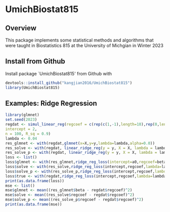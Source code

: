 # UmichBiostat815

## Overview

This package implements some statistical methods and algorithms that were taught in Biostatistics 815 at the University of Michgian in Winter 2023

## Install from Github

Install package `UmichBiostat815' from Github with 

```r
devtools::install_github("kangjian2016/UmichBiostat815")
library(UmichBiostat815)
```

## Examples: Ridge Regression

```r
library(glmnet)
set.seed(2023)
regdat <- simul_linear_reg(regcoef = c(rep(c(1,-1),length=10),rep(0,length=990)),
intercept = 2, 
n = 100, R_sq = 0.9)
lambda <- 0.04
res_glmnet <- with(regdat,glmnet(x=X,y=y,lambda=lambda,alpha=0.0))
res_solve <- with(regdat, linear_ridge_reg(y = y, X = X, lambda = lambda,method="solve"))
res_solve_p <- with(regdat, linear_ridge_reg(y = y, X = X, lambda = lambda,method="solve-large-p"))
loss <- list()
loss$glmnet <- with(res_glmnet,ridge_reg_loss(intercept=a0,regcoef=beta,lambda=lambda,regdat$y,regdat$X))
loss$solve <- with(res_solve,ridge_reg_loss(intercept,regcoef,lambda=lambda,regdat$y,regdat$X))
loss$solve_p <- with(res_solve_p,ridge_reg_loss(intercept,regcoef,lambda=lambda,regdat$y,regdat$X))
loss$true <- with(regdat,ridge_reg_loss(intercept,regcoef,lambda=lambda,y,X))
print(as.data.frame(loss))
mse <- list()
mse$glmnet <- mean((res_glmnet$beta - regdat$regcoef)^2)
mse$solve <- mean((res_solve$regcoef - regdat$regcoef)^2)
mse$solve_p <- mean((res_solve_p$regcoef - regdat$regcoef)^2)
print(as.data.frame(mse))

```


